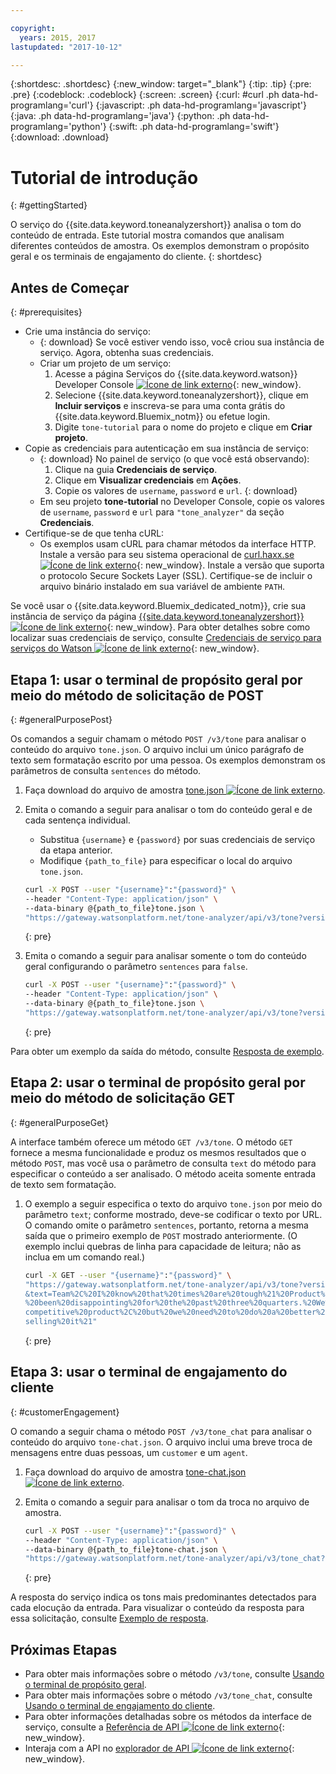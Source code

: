 ```yaml
---

copyright:
  years: 2015, 2017
lastupdated: "2017-10-12"

---
```


{:shortdesc: .shortdesc}
{:new_window: target="_blank"}
{:tip: .tip}
{:pre: .pre}
{:codeblock: .codeblock}
{:screen: .screen}
{:curl: #curl .ph data-hd-programlang='curl'}
{:javascript: .ph data-hd-programlang='javascript'}
{:java: .ph data-hd-programlang='java'}
{:python: .ph data-hd-programlang='python'}
{:swift: .ph data-hd-programlang='swift'}
{:download: .download}

# Tutorial de introdução
{: #gettingStarted}

O serviço do {{site.data.keyword.toneanalyzershort}} analisa o tom do conteúdo de entrada. Este tutorial mostra comandos que analisam diferentes conteúdos de amostra. Os exemplos demonstram o propósito geral e os terminais de engajamento do cliente.
{: shortdesc}

## Antes de Começar
{: #prerequisites}

- Crie uma instância do serviço:
    - {: download} Se você estiver vendo isso, você criou sua instância de serviço. Agora, obtenha suas credenciais.
    - Criar um projeto de um serviço:
        1.  Acesse a página Serviços do {{site.data.keyword.watson}} Developer Console [ ![Ícone de link externo](../../icons/launch-glyph.svg "Ícone de link externo")](https://console.{DomainName}/developer/watson/services){: new_window}.
        1.  Selecione {{site.data.keyword.toneanalyzershort}}, clique em **Incluir serviços** e inscreva-se para uma conta grátis do {{site.data.keyword.Bluemix_notm}} ou efetue login.
        1.  Digite `tone-tutorial` para o nome do projeto e clique em **Criar projeto**.
- Copie as credenciais para autenticação em sua instância de serviço:
    - {: download} No painel de serviço (o que você está observando):
        1.  Clique na guia **Credenciais de serviço**.
        1.  Clique em **Visualizar credenciais** em **Ações**.
        1.  Copie os valores de `username`, `password` e `url`.
        {: download}
    - Em seu projeto **tone-tutorial** no Developer Console, copie os valores de `username`, `password` e `url` para `"tone_analyzer"` da seção **Credenciais**.
- Certifique-se de que tenha cURL:
    - Os exemplos usam cURL para chamar métodos da interface HTTP. Instale a versão para seu sistema operacional de [curl.haxx.se ![Ícone de link externo](../../icons/launch-glyph.svg "Ícone de link externo")](https://curl.haxx.se/){: new_window}. Instale a versão que suporta o protocolo Secure Sockets Layer (SSL). Certifique-se de incluir o arquivo binário instalado em sua variável de ambiente `PATH`.

<!-- Remove this text after dedicated instances have the Developer Console: begin -->

Se você usar o {{site.data.keyword.Bluemix_dedicated_notm}}, crie sua instância de serviço da página [{{site.data.keyword.toneanalyzershort}} ![Ícone de link externo](../../icons/launch-glyph.svg "Ícone de link externo")](https://console.{DomainName}/catalog/services/tone-analyzer/){: new_window}. Para obter detalhes sobre como localizar suas credenciais de serviço, consulte [Credenciais de serviço para serviços do Watson ![Ícone de link externo](../../icons/launch-glyph.svg "Ícone de link externo")](/docs/services/watson/getting-started-credentials.html#getting-credentials-manually){: new_window}.

<!-- Remove this text after dedicated instances have the Developer Console: end -->

## Etapa 1: usar o terminal de propósito geral por meio do método de solicitação de POST
{: #generalPurposePost}

Os comandos a seguir chamam o método `POST /v3/tone` para analisar o conteúdo do arquivo `tone.json`. O arquivo inclui um único parágrafo de texto sem formatação escrito por uma pessoa. Os exemplos demonstram os parâmetros de consulta `sentences` do método.

1.  Faça download do arquivo de amostra <a target="_blank" href="https://watson-developer-cloud.github.io/doc-tutorial-downloads/tone-analyzer/tone.json" download="tone.json">tone.json <img src="../../icons/launch-glyph.svg" alt="Ícone de link externo" title="Ícone de link externo" class="style-scope doc-content"></a>.
1.  Emita o comando a seguir para analisar o tom do conteúdo geral e de cada sentença individual.
    -   Substitua `{username}` e `{password}` por suas credenciais de serviço da etapa anterior.
    -   Modifique `{path_to_file}` para especificar o local do arquivo `tone.json`.

    ```bash
    curl -X POST --user "{username}":"{password}" \
    --header "Content-Type: application/json" \
    --data-binary @{path_to_file}tone.json \
    "https://gateway.watsonplatform.net/tone-analyzer/api/v3/tone?version=2017-09-21"
    ```
    {: pre}

1.  Emita o comando a seguir para analisar somente o tom do conteúdo geral configurando o parâmetro `sentences` para `false`.

    ```bash
    curl -X POST --user "{username}":"{password}" \
    --header "Content-Type: application/json" \
    --data-binary @{path_to_file}tone.json \
    "https://gateway.watsonplatform.net/tone-analyzer/api/v3/tone?version=2017-09-21&sentences=false" \
    ```
    {: pre}

Para obter um exemplo da saída do método, consulte [Resposta de exemplo](/docs/services/tone-analyzer/using-tone.html#exampleResponse).

## Etapa 2: usar o terminal de propósito geral por meio do método de solicitação GET
{: #generalPurposeGet}

A interface também oferece um método `GET /v3/tone`. O método `GET` fornece a mesma funcionalidade e produz os mesmos resultados que o método `POST`, mas você usa o parâmetro de consulta `text` do método para especificar o conteúdo a ser analisado. O método aceita somente entrada de texto sem formatação.

1.  O exemplo a seguir especifica o texto do arquivo `tone.json` por meio do parâmetro `text`; conforme mostrado, deve-se codificar o texto por URL. O comando omite o parâmetro `sentences`, portanto, retorna a mesma saída que o primeiro exemplo de `POST` mostrado anteriormente. (O exemplo inclui quebras de linha para capacidade de leitura; não as inclua em um comando real.)

    ```bash
    curl -X GET --user "{username}":"{password}" \
    "https://gateway.watsonplatform.net/tone-analyzer/api/v3/tone?version=2017-09-21
    &text=Team%2C%20I%20know%20that%20times%20are%20tough%21%20Product%20sales%20have
    %20been%20disappointing%20for%20the%20past%20three%20quarters.%20We%20have%20a%20
    competitive%20product%2C%20but%20we%20need%20to%20do%20a%20better%20job%20of%20
    selling%20it%21"
    ```
    {: pre}

## Etapa 3: usar o terminal de engajamento do cliente
{: #customerEngagement}

O comando a seguir chama o método `POST /v3/tone_chat` para analisar o conteúdo do arquivo `tone-chat.json`. O arquivo inclui uma breve troca de mensagens entre duas pessoas, um <code>customer</code> e um <code>agent</code>.

1.  Faça download do arquivo de amostra <a target="_blank" href="https://watson-developer-cloud.github.io/doc-tutorial-downloads/tone-analyzer/tone-chat.json" download="tone-chat.json">tone-chat.json <img src="../../icons/launch-glyph.svg" alt="Ícone de link externo" title="Ícone de link externo" class="style-scope doc-content"></a>.
1.  Emita o comando a seguir para analisar o tom da troca no arquivo de amostra.

    ```bash
    curl -X POST --user "{username}":"{password}" \
    --header "Content-Type: application/json" \
    --data-binary @{path_to_file}tone-chat.json \
    "https://gateway.watsonplatform.net/tone-analyzer/api/v3/tone_chat?version=2017-09-21"
    ```
    {: pre}

A resposta do serviço indica os tons mais predominantes detectados para cada elocução da entrada. Para visualizar o conteúdo da resposta para essa solicitação, consulte [Exemplo de resposta](/docs/services/tone-analyzer/using-tone-chat.html#exampleResponse).

## Próximas Etapas

-   Para obter mais informações sobre o método `/v3/tone`, consulte [Usando o terminal de propósito geral](/docs/services/tone-analyzer/using-tone.html).
-   Para obter mais informações sobre o método `/v3/tone_chat`, consulte [Usando o terminal de engajamento do cliente](/docs/services/tone-analyzer/using-tone-chat.html).
-   Para obter informações detalhadas sobre os métodos da interface de serviço, consulte a [Referência de API ![Ícone de link externo](../../icons/launch-glyph.svg "Ícone de link externo")](https://www.ibm.com/watson/developercloud/tone-analyzer/api/v3/){: new_window}.
-   Interaja com a API no [explorador de API ![Ícone de link externo](../../icons/launch-glyph.svg "Ícone de link externo")](https://watson-api-explorer.mybluemix.net/apis/tone-analyzer-v3){: new_window}.
